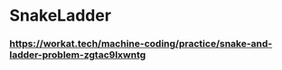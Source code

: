 # SnakeLadder
### https://workat.tech/machine-coding/practice/snake-and-ladder-problem-zgtac9lxwntg

